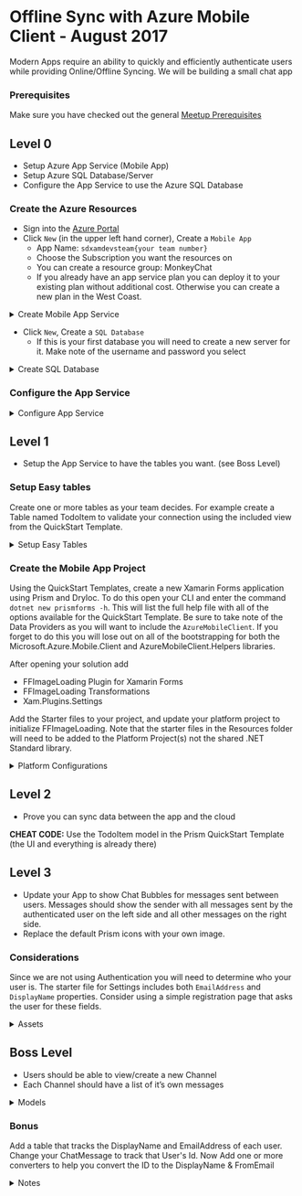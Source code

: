 # Offline Sync with Azure Mobile Client - August 2017

Modern Apps require an ability to quickly and efficiently authenticate users while providing Online/Offline Syncing. We will be building a small chat app

### Prerequisites

Make sure you have checked out the general [Meetup Prerequisites](https://github.com/SDXamarinDevs/Meetups)

## Level 0

- Setup Azure App Service (Mobile App)
- Setup Azure SQL Database/Server
- Configure the App Service to use the Azure SQL Database

### Create the Azure Resources

- Sign into the [Azure Portal](https://portal.azure.com)
- Click `New` (in the upper left hand corner), Create a `Mobile App`
  - App Name: `sdxamdevsteam{your team number}`
  - Choose the Subscription you want the resources on
  - You can create a resource group: MonkeyChat
  - If you already have an app service plan you can deploy it to your existing plan without additional cost. Otherwise you can create a new plan in the West Coast.

<details>
  <summary>Create Mobile App Service</summary>

  ![Mobile App Service](images/AzureCreateMobileApp-01.png)

  ![Mobile App Service](images/AzureCreateMobileApp-02.png)

  ![Mobile App Service](images/AzureCreateMobileApp-03.png)

  ![Mobile App Service](images/AzureCreateMobileApp-04.png)

</details>
<p />

- Click `New`, Create a `SQL Database`
  - If this is your first database you will need to create a new server for it. Make note of the username and password you select

<details>
  <summary>Create SQL Database</summary>

  ![SQL Database](images/AzureCreateSQLDatabase-01.png)

  ![SQL Database](images/AzureCreateSQLDatabase-02.png)

</details>
<p />

### Configure the App Service

<details>
  <summary>Configure App Service</summary>

  ![Configure App Service](images/ConfigureWebApp-01.png)

  ![Configure App Service](images/ConfigureWebApp-02.png)

  ![Configure App Service](images/ConfigureWebApp-03.png)

</details>
<p />

## Level 1

- Setup the App Service to have the tables you want. (see Boss Level)

### Setup Easy tables

Create one or more tables as your team decides. For example create a Table named TodoItem to validate your connection using the included view from the QuickStart Template.

<details>
  <summary>Setup Easy Tables</summary>

  ![Configure App Service](images/ConfigureWebApp-04.png)

  ![Configure App Service](images/ConfigureWebApp-05.png)

  ![Configure App Service](images/ConfigureWebApp-06.png)

</details>
<p />

### Create the Mobile App Project

Using the QuickStart Templates, create a new Xamarin Forms application using Prism and DryIoc. To do this open your CLI and enter the command `dotnet new prismforms -h`. This will list the full help file with all of the options available for the QuickStart Template. Be sure to take note of the Data Providers as you will want to include the `AzureMobileClient`. If you forget to do this you will lose out on all of the bootstrapping for both the Microsoft.Azure.Mobile.Client and AzureMobileClient.Helpers libraries.

After opening your solution add

- FFImageLoading Plugin for Xamarin Forms
- FFImageLoading Transformations
- Xam.Plugins.Settings

Add the Starter files to your project, and update your platform project to initialize FFImageLoading. Note that the starter files in the Resources folder will need to be added to the Platform Project(s) not the shared .NET Standard library.

<details>
  <summary>Platform Configurations</summary>

**iOS AppDelegate**

```cs
[Register("AppDelegate")]
public partial class AppDelegate : FormsApplicationDelegate
{
    public override bool FinishedLaunching(UIApplication uiApplication, NSDictionary launchOptions)
    {
        global::Xamarin.Forms.Forms.Init();
        global::FFImageLoading.Forms.Touch.CachedImageRenderer.Init();
        global::FFImageLoading.ImageService.Instance.Initialize();

        // Code for starting up the Xamarin Test Cloud Agent
#if DEBUG
        Xamarin.Calabash.Start();
#endif
        LoadApplication(new App(new iOSInitializer()));

        return base.FinishedLaunching(uiApplication, launchOptions);
    }
}
```

**Android MainActivity**

```cs
[Activity(Label = "@string/ApplicationName",
          Icon = "@mipmap/ic_launcher",
          Theme = "@style/MyTheme",
          ConfigurationChanges = ConfigChanges.ScreenSize | ConfigChanges.Orientation)]
public class MainActivity : FormsAppCompatActivity
{
    protected override void OnCreate(Bundle savedInstanceState)
    {
        TabLayoutResource = Resource.Layout.Tabbar;
        ToolbarResource = Resource.Layout.Toolbar;

        base.OnCreate(savedInstanceState);

        global::Xamarin.Forms.Forms.Init(this, savedInstanceState);
        global::FFImageLoading.Forms.Droid.CachedImageRenderer.Init();
        global::FFImageLoading.ImageService.Instance.Initialize();

        LoadApplication(new App(new AndroidInitializer(Application)));
    }
}
```

</details>
<p />

## Level 2

- Prove you can sync data between the app and the cloud

**CHEAT CODE:** Use the TodoItem model in the Prism QuickStart Template (the UI and everything is already there)

## Level 3

- Update your App to show Chat Bubbles for messages sent between users. Messages should show the sender with all messages sent by the authenticated user on the left side and all other messages on the right side.
- Replace the default Prism icons with your own image.

### Considerations

Since we are not using Authentication you will need to determine who your user is. The starter file for Settings includes both `EmailAddress` and `DisplayName` properties. Consider using a simple registration page that asks the user for these fields.

<details>
  <summary>Assets</summary>

Find and download an [image](https://www.google.com/search?q=monkey+chat&source=lnms&tbm=isch&sa=X&ved=0ahUKEwiG2qr_svvVAhUX02MKHVjCAIkQ_AUIDCgD&biw=1440&bih=708) to use on the Splash Screen and as the App Icon.

You can get all of the icons generated for you using [Make App Icon](https://makeappicon.com/). Read the `GettingStarted.txt`, in the .NET Standard project.

</details>
<p />

## Boss Level

- Users should be able to view/create a new Channel
- Each Channel should have a list of it’s own messages

<details>
  <summary>Models</summary>

```cs
public class Channel : EntityData
{
  public string Name { get; set; }
}

public class ChatMessage : EntityData
{
  public string ChannelId { get; set; }
  public string Message { get; set; }
  public string FromEmail { get; set; }
}
```

</details>

### Bonus

Add a table that tracks the DisplayName and EmailAddress of each user. Change your ChatMessage to track that User's Id. Now Add one or more converters to help you convert the ID to the DisplayName & FromEmail

<details>
  <summary>Notes</summary>

Your converter will need to be able to lookup the User table. There are numerous ways to achieve this, but here are a couple to get you started....

**Code Behind**

```cs
public class FooConverter : IValueConverter
{
  IAppDataContext _context { get; }

  public FooConverter()
  {
    _context = (Application.Current as App).Container.Resolve<IAppDataContext>();
  }
}
```

**Resources**

```cs
public partial class App : PrismApplication
{
  protected override void OnInitialized()
  {
    Resources.Add("dataContext", Container.Resolve<IAppDataContext>());
  }
}
```

```xml
<Label Text="{Binding Model.UserId,Converter={StaticResource fooConverter},ConverterParameter={StaticResource dataContext}}" />
```

</detail>